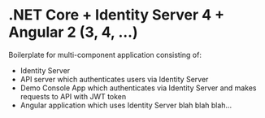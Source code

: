 # .NET Core + Identity Server 4 + Angular 2 (3, 4, ...)

Boilerplate for multi-component application consisting of:

 * Identity Server
 * API server which authenticates users via Identity Server
 * Demo Console App which authenticates via Identity Server and makes requests to API with JWT token
 * Angular application which uses Identity Server blah blah blah...
